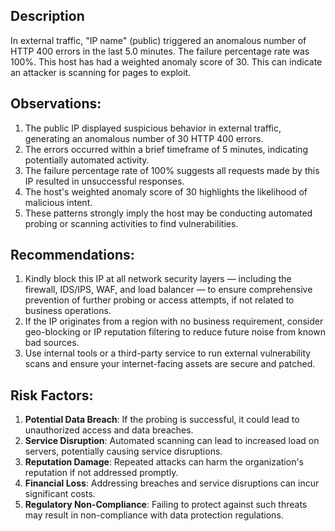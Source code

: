 ## Description
In external traffic, "IP name" (public) triggered an anomalous number of HTTP 400 errors in the last 5.0 minutes. The failure percentage rate was 100%. This host has had a weighted anomaly score of 30. This can indicate an attacker is scanning for pages to exploit.

## Observations:
1. The public IP displayed suspicious behavior in external traffic, generating an anomalous number of 30 HTTP 400 errors.
2. The errors occurred within a brief timeframe of 5 minutes, indicating potentially automated activity.
3. The failure percentage rate of 100% suggests all requests made by this IP resulted in unsuccessful responses.
4. The host's weighted anomaly score of 30 highlights the likelihood of malicious intent.
5. These patterns strongly imply the host may be conducting automated probing or scanning activities to find vulnerabilities.

## Recommendations:
1. Kindly block this IP at all network security layers — including the firewall, IDS/IPS, WAF, and load balancer — to ensure comprehensive prevention of further probing or access attempts, if not related to business operations.
2. If the IP originates from a region with no business requirement, consider geo-blocking or IP reputation filtering to reduce future noise from known bad sources.
3. Use internal tools or a third-party service to run external vulnerability scans and ensure your internet-facing assets are secure and patched.

## Risk Factors:
1. **Potential Data Breach**: If the probing is successful, it could lead to unauthorized access and data breaches.
2. **Service Disruption**: Automated scanning can lead to increased load on servers, potentially causing service disruptions.
3. **Reputation Damage**: Repeated attacks can harm the organization's reputation if not addressed promptly.
4. **Financial Loss**: Addressing breaches and service disruptions can incur significant costs.
5. **Regulatory Non-Compliance**: Failing to protect against such threats may result in non-compliance with data protection regulations.
